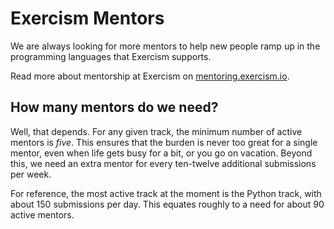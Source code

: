 # Exercism Mentors

We are always looking for more mentors to help new people ramp up in the programming languages that Exercism supports.

Read more about mentorship at Exercism on [mentoring.exercism.io](https://mentoring.exercism.io/).

## How many mentors do we need?

Well, that depends. For any given track, the minimum number of active mentors is *five*. This ensures that the burden is never too great for a single mentor, even when life gets busy for a bit, or you go on vacation. Beyond this, we need an extra mentor for every ten-twelve additional submissions per week.

For reference, the most active track at the moment is the Python track, with about 150 submissions per day. This equates roughly to a need for about 90 active mentors.

